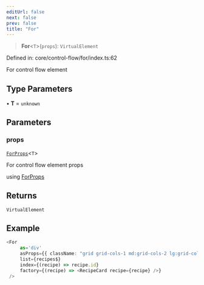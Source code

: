 ```yaml
---
editUrl: false
next: false
prev: false
title: "For"
---
```


> **For**\<`T`\>(`props`): `VirtualElement`

Defined in: core/control-flow/for/index.ts:62

For control flow element

## Type Parameters

• **T** = `unknown`

## Parameters

### props

[`ForProps`](/api/core-index/interfaces/forprops/)\<`T`\>

For control flow element props

using [ForProps](../../../../../../../api/core-index/interfaces/forprops)

## Returns

`VirtualElement`

## Example

```ts
<For 
     as='div'
     asProps={{ className: "grid grid-cols-1 md:grid-cols-2 lg:grid-cols-3 gap-6" }} 
     list={recipes$}
     index={(recipe) => recipe.id}
     factory={(recipe) => <RecipeCard recipe={recipe} />}
 />
```
